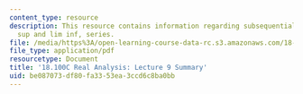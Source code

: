```yaml
---
content_type: resource
description: This resource contains information regarding subsequential limits, lim
  sup and lim inf, series.
file: /media/https%3A/open-learning-course-data-rc.s3.amazonaws.com/18-100c-real-analysis-fall-2012/be087073df80fa3353ea3ccd6c8ba0bb_MIT18_100CF12_l9sum.pdf
file_type: application/pdf
resourcetype: Document
title: '18.100C Real Analysis: Lecture 9 Summary'
uid: be087073-df80-fa33-53ea-3ccd6c8ba0bb
---
```


